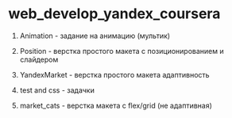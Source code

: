 # web_develop_yandex_coursera

1. Animation - задание на анимацию (мультик)

2. Position - верстка простого макета с позиционированием и слайдером

3. YandexMarket - верстка простого макета адаптивность

4. test and css - задачки

5. market_cats - верстка макета с flex/grid (не адаптивная)

